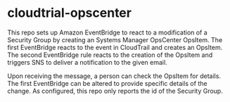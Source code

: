 # cloudtrial-opscenter

This repo sets up Amazon EventBridge to react to a modification of a Security Group by creating an Systems Manager OpsCenter OpsItem.  The first EventBridge reacts to the event in CloudTrail and creates an OpsItem.  The second EventBridge rule reacts to the creation of the OpsItem and triggers SNS to deliver a notification to the given email.

Upon receiving the message, a person can check the OpsItem for details.  The first EventBridge can be altered to provide specific details of the change.  As configured, this repo only reports the id of the Security Group.

